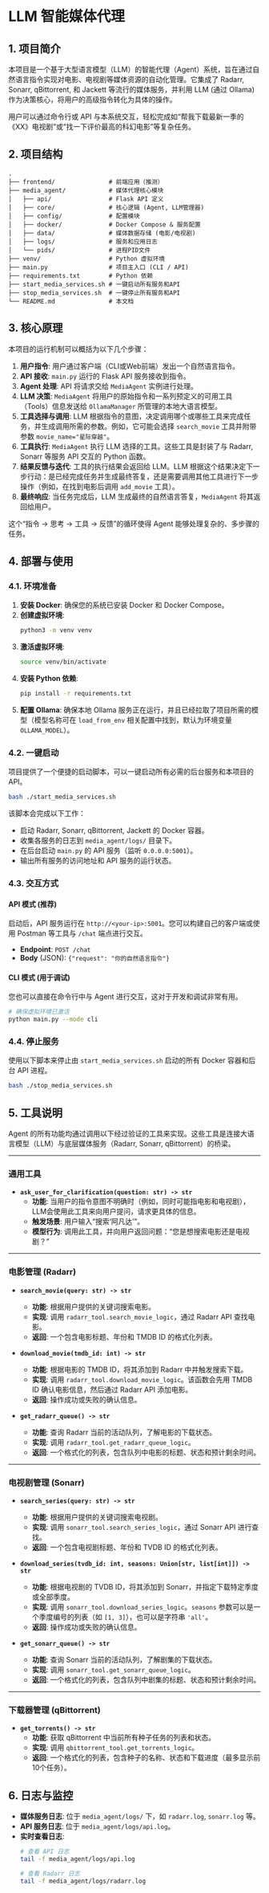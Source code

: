 # LLM 智能媒体代理

## 1. 项目简介

本项目是一个基于大型语言模型（LLM）的智能代理（Agent）系统，旨在通过自然语言指令实现对电影、电视剧等媒体资源的自动化管理。它集成了 Radarr, Sonarr, qBittorrent, 和 Jackett 等流行的媒体服务，并利用 LLM (通过 Ollama) 作为决策核心，将用户的高级指令转化为具体的操作。

用户可以通过命令行或 API 与本系统交互，轻松完成如“帮我下载最新一季的《XX》电视剧”或“找一下评价最高的科幻电影”等复杂任务。

## 2. 项目结构

```
.
├── frontend/               # 前端应用（推测）
├── media_agent/            # 媒体代理核心模块
│   ├── api/                # Flask API 定义
│   ├── core/               # 核心逻辑 (Agent, LLM管理器)
│   ├── config/             # 配置模块
│   ├── docker/             # Docker Compose & 服务配置
│   ├── data/               # 媒体数据存储 (电影/电视剧)
│   ├── logs/               # 服务和应用日志
│   └── pids/               # 进程PID文件
├── venv/                   # Python 虚拟环境
├── main.py                 # 项目主入口 (CLI / API)
├── requirements.txt        # Python 依赖
├── start_media_services.sh # 一键启动所有服务和API
├── stop_media_services.sh  # 一键停止所有服务和API
└── README.md               # 本文档
```

## 3. 核心原理

本项目的运行机制可以概括为以下几个步骤：

1.  **用户指令**: 用户通过客户端（CLI或Web前端）发出一个自然语言指令。
2.  **API 接收**: `main.py` 运行的 Flask API 服务接收到指令。
3.  **Agent 处理**: API 将请求交给 `MediaAgent` 实例进行处理。
4.  **LLM 决策**: `MediaAgent` 将用户的原始指令和一系列预定义的可用工具（Tools）信息发送给 `OllamaManager` 所管理的本地大语言模型。
5.  **工具选择与调用**: LLM 根据指令的意图，决定调用哪个或哪些工具来完成任务，并生成调用所需的参数。例如，它可能会选择 `search_movie` 工具并附带参数 `movie_name="星际穿越"`。
6.  **工具执行**: `MediaAgent` 执行 LLM 选择的工具。这些工具是封装了与 Radarr, Sonarr 等服务 API 交互的 Python 函数。
7.  **结果反馈与迭代**: 工具的执行结果会返回给 LLM。LLM 根据这个结果决定下一步行动：是已经完成任务并生成最终答复，还是需要调用其他工具进行下一步操作（例如，在找到电影后调用 `add_movie` 工具）。
8.  **最终响应**: 当任务完成后，LLM 生成最终的自然语言答复，`MediaAgent` 将其返回给用户。

这个“指令 -> 思考 -> 工具 -> 反馈”的循环使得 Agent 能够处理复杂的、多步骤的任务。

## 4. 部署与使用

### 4.1. 环境准备

1.  **安装 Docker**: 确保您的系统已安装 Docker 和 Docker Compose。
2.  **创建虚拟环境**:
    ```bash
    python3 -m venv venv
    ```
3.  **激活虚拟环境**:
    ```bash
    source venv/bin/activate
    ```
4.  **安装 Python 依赖**:
    ```bash
    pip install -r requirements.txt
    ```
5.  **配置 Ollama**: 确保本地 Ollama 服务正在运行，并且已经拉取了项目所需的模型（模型名称可在 `load_from_env` 相关配置中找到，默认为环境变量 `OLLAMA_MODEL`）。

### 4.2. 一键启动

项目提供了一个便捷的启动脚本，可以一键启动所有必需的后台服务和本项目的 API。

```bash
bash ./start_media_services.sh
```

该脚本会完成以下工作：
- 启动 Radarr, Sonarr, qBittorrent, Jackett 的 Docker 容器。
- 收集各服务的日志到 `media_agent/logs/` 目录下。
- 在后台启动 `main.py` 的 API 服务（监听 `0.0.0.0:5001`）。
- 输出所有服务的访问地址和 API 服务的运行状态。

### 4.3. 交互方式

#### API 模式 (推荐)
启动后，API 服务运行在 `http://<your-ip>:5001`。您可以构建自己的客户端或使用 Postman 等工具与 `/chat` 端点进行交互。

- **Endpoint**: `POST /chat`
- **Body** (JSON): `{"request": "你的自然语言指令"}`

#### CLI 模式 (用于调试)
您也可以直接在命令行中与 Agent 进行交互，这对于开发和调试非常有用。

```bash
# 确保虚拟环境已激活
python main.py --mode cli
```

### 4.4. 停止服务

使用以下脚本来停止由 `start_media_services.sh` 启动的所有 Docker 容器和后台 API 进程。

```bash
bash ./stop_media_services.sh
```

## 5. 工具说明

Agent 的所有功能均通过调用以下经过验证的工具来实现。这些工具是连接大语言模型（LLM）与底层媒体服务（Radarr, Sonarr, qBittorrent）的桥梁。

---

### 通用工具

-   **`ask_user_for_clarification(question: str) -> str`**
    -   **功能**: 当用户的指令意图不明确时（例如，同时可能指电影和电视剧），LLM会使用此工具来向用户提问，请求更具体的信息。
    -   **触发场景**: 用户输入“搜索‘阿凡达’”。
    -   **模型行为**: 调用此工具，并向用户返回问题：“您是想搜索电影还是电视剧？”

---

### 电影管理 (Radarr)

-   **`search_movie(query: str) -> str`**
    -   **功能**: 根据用户提供的关键词搜索电影。
    -   **实现**: 调用 `radarr_tool.search_movie_logic`，通过 Radarr API 查找电影。
    -   **返回**: 一个包含电影标题、年份和 TMDB ID 的格式化列表。

-   **`download_movie(tmdb_id: int) -> str`**
    -   **功能**: 根据电影的 TMDB ID，将其添加到 Radarr 中并触发搜索下载。
    -   **实现**: 调用 `radarr_tool.download_movie_logic`。该函数会先用 TMDB ID 确认电影信息，然后通过 Radarr API 添加电影。
    -   **返回**: 操作成功或失败的确认信息。

-   **`get_radarr_queue() -> str`**
    -   **功能**: 查询 Radarr 当前的活动队列，了解电影的下载状态。
    -   **实现**: 调用 `radarr_tool.get_radarr_queue_logic`。
    -   **返回**: 一个格式化的列表，包含队列中电影的标题、状态和预计剩余时间。

---

### 电视剧管理 (Sonarr)

-   **`search_series(query: str) -> str`**
    -   **功能**: 根据用户提供的关键词搜索电视剧。
    -   **实现**: 调用 `sonarr_tool.search_series_logic`，通过 Sonarr API 进行查找。
    -   **返回**: 一个包含电视剧标题、年份和 TVDB ID 的格式化列表。

-   **`download_series(tvdb_id: int, seasons: Union[str, list[int]]) -> str`**
    -   **功能**: 根据电视剧的 TVDB ID，将其添加到 Sonarr，并指定下载特定季度或全部季度。
    -   **实现**: 调用 `sonarr_tool.download_series_logic`。`seasons` 参数可以是一个季度编号的列表（如 `[1, 3]`），也可以是字符串 `'all'`。
    -   **返回**: 操作成功或失败的确认信息。

-   **`get_sonarr_queue() -> str`**
    -   **功能**: 查询 Sonarr 当前的活动队列，了解剧集的下载状态。
    -   **实现**: 调用 `sonarr_tool.get_sonarr_queue_logic`。
    -   **返回**: 一个格式化的列表，包含队列中剧集的标题、状态和预计剩余时间。

---

### 下载器管理 (qBittorrent)

-   **`get_torrents() -> str`**
    -   **功能**: 获取 qBittorrent 中当前所有种子任务的列表和状态。
    -   **实现**: 调用 `qbittorrent_tool.get_torrents_logic`。
    -   **返回**: 一个格式化的列表，包含种子的名称、状态和下载进度（最多显示前10个任务）。

## 6. 日志与监控

- **媒体服务日志**: 位于 `media_agent/logs/` 下，如 `radarr.log`, `sonarr.log` 等。
- **API 服务日志**: 位于 `media_agent/logs/api.log`。
- **实时查看日志**:
  ```bash
  # 查看 API 日志
  tail -f media_agent/logs/api.log

  # 查看 Radarr 日志
  tail -f media_agent/logs/radarr.log
  ``` 